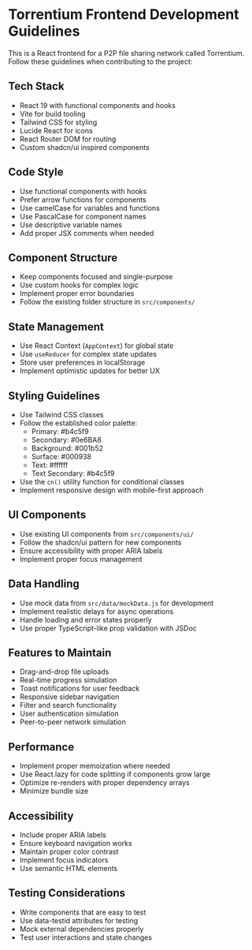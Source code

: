 <!-- Use this file to provide workspace-specific custom instructions to Copilot. For more details, visit https://code.visualstudio.com/docs/copilot/copilot-customization#_use-a-githubcopilotinstructionsmd-file -->

# Torrentium Frontend Development Guidelines

This is a React frontend for a P2P file sharing network called Torrentium. Follow these guidelines when contributing to the project:

## Tech Stack
- React 19 with functional components and hooks
- Vite for build tooling
- Tailwind CSS for styling
- Lucide React for icons
- React Router DOM for routing
- Custom shadcn/ui inspired components

## Code Style
- Use functional components with hooks
- Prefer arrow functions for components
- Use camelCase for variables and functions
- Use PascalCase for component names
- Use descriptive variable names
- Add proper JSX comments when needed

## Component Structure
- Keep components focused and single-purpose
- Use custom hooks for complex logic
- Implement proper error boundaries
- Follow the existing folder structure in `src/components/`

## State Management
- Use React Context (`AppContext`) for global state
- Use `useReducer` for complex state updates
- Store user preferences in localStorage
- Implement optimistic updates for better UX

## Styling Guidelines
- Use Tailwind CSS classes
- Follow the established color palette:
  - Primary: #b4c5f9
  - Secondary: #0e6BA8
  - Background: #001b52
  - Surface: #000938
  - Text: #ffffff
  - Text Secondary: #b4c5f9
- Use the `cn()` utility function for conditional classes
- Implement responsive design with mobile-first approach

## UI Components
- Use existing UI components from `src/components/ui/`
- Follow the shadcn/ui pattern for new components
- Ensure accessibility with proper ARIA labels
- Implement proper focus management

## Data Handling
- Use mock data from `src/data/mockData.js` for development
- Implement realistic delays for async operations
- Handle loading and error states properly
- Use proper TypeScript-like prop validation with JSDoc

## Features to Maintain
- Drag-and-drop file uploads
- Real-time progress simulation
- Toast notifications for user feedback
- Responsive sidebar navigation
- Filter and search functionality
- User authentication simulation
- Peer-to-peer network simulation

## Performance
- Implement proper memoization where needed
- Use React.lazy for code splitting if components grow large
- Optimize re-renders with proper dependency arrays
- Minimize bundle size

## Accessibility
- Include proper ARIA labels
- Ensure keyboard navigation works
- Maintain proper color contrast
- Implement focus indicators
- Use semantic HTML elements

## Testing Considerations
- Write components that are easy to test
- Use data-testid attributes for testing
- Mock external dependencies properly
- Test user interactions and state changes

